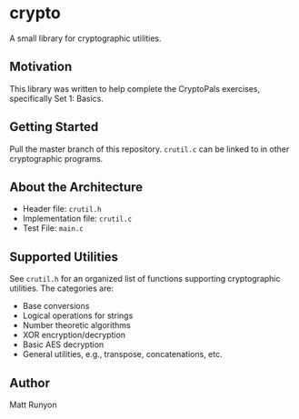 # crypto

A small library for cryptographic utilities.

## Motivation

This library was written to help complete the CryptoPals exercises, specifically Set 1: Basics.

## Getting Started

Pull the master branch of this repository. `crutil.c` can be linked to in other cryptographic programs.

## About the Architecture

- Header file: `crutil.h`
- Implementation file: `crutil.c`
- Test File: `main.c`

## Supported Utilities

See `crutil.h` for an organized list of functions supporting cryptographic utilities. The categories are:

- Base conversions
- Logical operations for strings
- Number theoretic algorithms
- XOR encryption/decryption
- Basic AES decryption
- General utilities, e.g., transpose, concatenations, etc.

## Author

Matt Runyon
